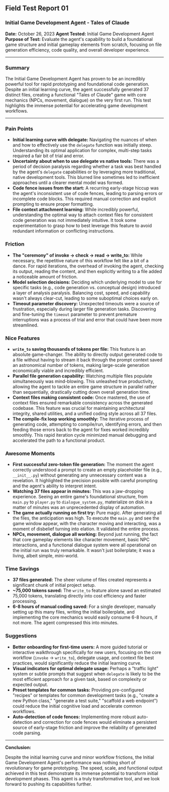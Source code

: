 ## Field Test Report 01
### Initial Game Development Agent - Tales of Claude

**Date:** October 26, 2023
**Agent Tested:** Initial Game Development Agent
**Purpose of Test:** Evaluate the agent's capability to build a foundational game structure and initial gameplay elements from scratch, focusing on file generation efficiency, code quality, and overall developer experience.

---

### Summary

The Initial Game Development Agent has proven to be an incredibly powerful tool for rapid prototyping and foundational code generation. Despite an initial learning curve, the agent successfully generated 37 distinct files, creating a functional "Tales of Claude" game with core mechanics (NPCs, movement, dialogue) on the very first run. This test highlights the immense potential for accelerating game development workflows.

---

### Pain Points

*   **Initial learning curve with delegate:** Navigating the nuances of when and how to effectively use the `delegate` function was initially steep. Understanding its optimal application for complex, multi-step tasks required a fair bit of trial and error.
*   **Uncertainty about when to use delegate vs native tools:** There was a period of decision paralysis regarding whether a task was best handled by the agent's `delegate` capabilities or by leveraging more traditional, native development tools. This blurred line sometimes led to inefficient approaches until a clearer mental model was formed.
*   **Code fence issues from the start:** A recurring early-stage hiccup was the agent's inconsistent use of code fences, leading to parsing errors or incomplete code blocks. This required manual correction and explicit prompting to ensure proper formatting.
*   **File context attachment learning:** While incredibly powerful, understanding the optimal way to attach context files for consistent code generation was not immediately intuitive. It took some experimentation to grasp how to best leverage this feature to avoid redundant information or conflicting instructions.

### Friction

*   **The "ceremony" of invoke → check → read → write_to:** While necessary, the repetitive nature of this workflow felt like a bit of a dance. For rapid iterations, the overhead of invoking the agent, checking its output, reading the content, and then explicitly writing to a file added a noticeable amount of friction.
*   **Model selection decisions:** Deciding which underlying model to use for specific tasks (e.g., code generation vs. conceptual design) introduced a layer of analysis paralysis. Balancing cost, speed, and capability wasn't always clear-cut, leading to some suboptimal choices early on.
*   **Timeout parameter discovery:** Unexpected timeouts were a source of frustration, especially during larger file generation tasks. Discovering and fine-tuning the `timeout` parameter to prevent premature interruptions was a process of trial and error that could have been more streamlined.

### Nice Features

*   **`write_to` saving thousands of tokens per file:** This feature is an absolute game-changer. The ability to directly output generated code to a file without having to stream it back through the prompt context saved an astronomical number of tokens, making large-scale generation economically viable and incredibly efficient.
*   **Parallel file generation capability:** Watching multiple files populate simultaneously was mind-blowing. This unleashed true productivity, allowing the agent to tackle an entire game structure in parallel rather than sequentially, drastically cutting down overall generation time.
*   **Context files making consistent code:** Once mastered, the use of context files ensured remarkable consistency across the generated codebase. This feature was crucial for maintaining architectural integrity, shared utilities, and a unified coding style across all 37 files.
*   **The compile-fix loop working smoothly:** The iterative process of generating code, attempting to compile/run, identifying errors, and then feeding those errors back to the agent for fixes worked incredibly smoothly. This rapid iteration cycle minimized manual debugging and accelerated the path to a functional product.

### Awesome Moments

*   **First successful zero-token file generation:** The moment the agent correctly understood a prompt to create an empty placeholder file (e.g., `__init__.py`) without generating any unnecessary content was a revelation. It highlighted the precision possible with careful prompting and the agent's ability to interpret intent.
*   **Watching 37 files appear in minutes:** This was a jaw-dropping experience. Seeing an entire game's foundational structure, from `main.py` to `player.py` to `dialogue_system.py`, materialize on disk in a matter of minutes was an unprecedented display of automation.
*   **The game actually running on first try:** Pure magic. After generating all the files, the anticipation was high. To execute the `main.py` and see the game window appear, with the character moving and interacting, was a moment of disbelief turning into elation. It validated the entire process.
*   **NPCs, movement, dialogue all working:** Beyond just running, the fact that core gameplay elements like character movement, basic NPC interactions, and a functional dialogue system were all operational on the initial run was truly remarkable. It wasn't just boilerplate; it was a living, albeit simple, mini-world.

### Time Savings

*   **37 files generated:** The sheer volume of files created represents a significant chunk of initial project setup.
*   **~75,000 tokens saved:** The `write_to` feature alone saved an estimated 75,000 tokens, translating directly into cost efficiency and faster processing.
*   **6-8 hours of manual coding saved:** For a single developer, manually setting up this many files, writing the initial boilerplate, and implementing the core mechanics would easily consume 6-8 hours, if not more. The agent compressed this into minutes.

### Suggestions

*   **Better onboarding for first-time users:** A more guided tutorial or interactive walkthrough specifically for new users, focusing on the core workflow (`invoke` -> `write_to`), delegate usage, and context file best practices, would significantly reduce the initial learning curve.
*   **Visual indicators for optimal delegate usage:** Perhaps a "traffic light" system or subtle prompts that suggest when `delegate` is likely to be the most efficient approach for a given task, based on complexity or expected output.
*   **Preset templates for common tasks:** Providing pre-configured "recipes" or templates for common development tasks (e.g., "create a new Python class," "generate a test suite," "scaffold a web endpoint") could reduce the initial cognitive load and accelerate common workflows.
*   **Auto-detection of code fences:** Implementing more robust auto-detection and correction for code fences would eliminate a persistent source of early-stage friction and improve the reliability of generated code parsing.

---

**Conclusion:**

Despite the initial learning curve and minor workflow frictions, the Initial Game Development Agent's performance was nothing short of revolutionary for game prototyping. The speed, scale, and functional output achieved in this test demonstrate its immense potential to transform initial development phases. This agent is a truly transformative tool, and we look forward to pushing its capabilities further.